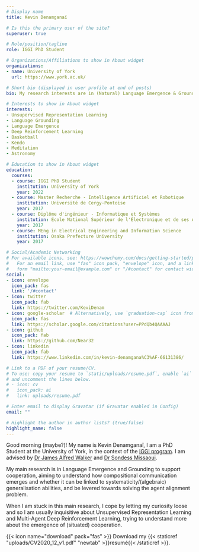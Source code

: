 ```yaml
---
# Display name
title: Kevin Denamganaï

# Is this the primary user of the site?
superuser: true

# Role/position/tagline
role: IGGI PhD Student

# Organizations/Affiliations to show in About widget
organizations:
- name: University of York
  url: https://www.york.ac.uk/

# Short bio (displayed in user profile at end of posts)
bio: My research interests are in (Natural) Language Emergence & Grounding, Unsupervised Representation Learning and Deep ((Multi-Agent) Reinforcement/Imitation) Learning.

# Interests to show in About widget
interests:
- Unsupervised Representation Learning
- Language Grounding
- Language Emergence
- Deep Reinforcement Learning
- Basketball
- Kendo
- Meditation
- Astronomy

# Education to show in About widget
education:
  courses:
  - course: IGGI PhD Student
    institution: University of York
    year: 2022
  - course: Master Recherche - Intelligence Artificiel et Robotique
    institution: Université de Cergy-Pontoise
    year: 2017
  - course: Diplôme d'ingénieur - Informatique et Systèmes
    institution: Ecole National Supérieur de l'Électronique et de ses Applications
    year: 2017
  - course: MEng in Electrical Engineering and Information Science
    institution: Osaka Prefecture University
    year: 2017

# Social/Academic Networking
# For available icons, see: https://wowchemy.com/docs/getting-started/page-builder/#icons
#   For an email link, use "fas" icon pack, "envelope" icon, and a link in the
#   form "mailto:your-email@example.com" or "/#contact" for contact widget.
social:
- icon: envelope
  icon_pack: fas
  link: '/#contact'
- icon: twitter
  icon_pack: fab
  link: https://twitter.com/KeviDenam
- icon: google-scholar  # Alternatively, use `graduation-cap` icon from `ai` icon pack
  icon_pack: fas
  link: https://scholar.google.com/citations?user=PPdQb4QAAAAJ
- icon: github
  icon_pack: fab
  link: https://github.com/Near32
- icon: linkedin
  icon_pack: fab
  link: https://www.linkedin.com/in/kevin-denamgana%C3%AF-66131386/

# Link to a PDF of your resume/CV.
# To use: copy your resume to `static/uploads/resume.pdf`, enable `ai` icons in `params.toml`, 
# and uncomment the lines below.
# - icon: cv
#   icon_pack: ai
#   link: uploads/resume.pdf

# Enter email to display Gravatar (if Gravatar enabled in Config)
email: ""

# Highlight the author in author lists? (true/false)
highlight_name: false
---
```


Good morning (maybe?)! My name is Kevin Denamganaï, I am a PhD Student at the University of York, in the context of the [IGGI program](https://iggi.org.uk/). I am advised by [Dr James Alfred Walker](https://scholar.google.com/citations?user=Yl5OycsAAAAJ) and [Dr Sondess Missaoui](https://scholar.google.com/citations?hl=en&user=K2yUNQIAAAAJ).

My main research is in Language Emergence and Grounding to support cooperation, aiming to understand how compositional communication emerges and whether it can be linked to systematicity/(algebraic) generalisation abilities, and be levered towards solving the agent alignment problem.

When I am stuck in this main research, I cope by letting my curiosity loose and so I am usually inquisitive about Unsupervised Representation Learning and Multi-Agent Deep Reinforcement Learning, trying to understand more about the emergence of (situated) cooperation.

{{< icon name="download" pack="fas" >}} Download my {{< staticref "uploads/CV2020_12_v1.pdf" "newtab" >}}resumé{{< /staticref >}}.
